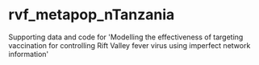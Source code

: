 # rvf_metapop_nTanzania
Supporting data and code for 'Modelling the effectiveness of targeting vaccination for controlling Rift Valley fever virus using imperfect network information'

